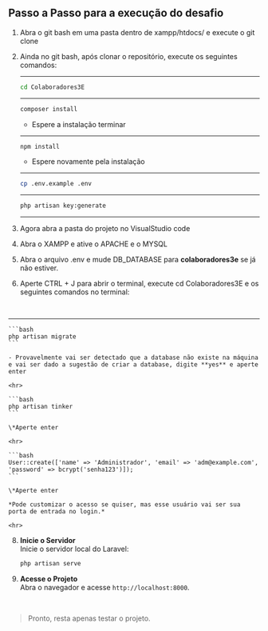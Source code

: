 ## Passo a Passo para a execução do desafio

1. Abra o git bash em uma pasta dentro de xampp/htdocs/ e execute o git clone

2. Ainda no git bash, após clonar o repositório, execute os seguintes comandos:
    
    <hr>
    
    ```bash
    cd Colaboradores3E
    ```
    
    <hr>
    
    ```bash
    composer install
    ```
    
    - Espere a instalação terminar
    
    <hr>
    
    ```bash
    npm install
    ```
    
    - Espere novamente pela instalação
    
    <hr>
    
    ```bash
    cp .env.example .env
    ```
    
    <hr>
    
    ```bash
    php artisan key:generate
    ```
    
    <hr>

4. Agora abra a pasta do projeto no VisualStudio code

5. Abra o XAMPP e ative o APACHE e o MYSQL

6. Abra o arquivo .env e mude DB_DATABASE para **colaboradores3e** se já não estiver.

7. Aperte CTRL + J para abrir o terminal, execute cd Colaboradores3E e os seguintes comandos no terminal:
<br>
    <hr>
    
    ```bash
    php artisan migrate
    ```
    
    - Provavelmente vai ser detectado que a database não existe na máquina e vai ser dado a sugestão de criar a database, digite **yes** e aperte enter
    
    <hr>
    
    ```bash
	php artisan tinker
	```
	
    \*Aperte enter
    
    <hr>
    
    ```bash
	User::create(['name' => 'Administrador', 'email' => 'adm@example.com', 'password' => bcrypt('senha123')]);
    ```
	
    \*Aperte enter

	*Pode customizar o acesso se quiser, mas esse usuário vai ser sua porta de entrada no login.*
    
    <hr>

8. **Inicie o Servidor**  
    Inicie o servidor local do Laravel:  
    ```bash
    php artisan serve
    ```

9. **Acesse o Projeto**  
    Abra o navegador e acesse `http://localhost:8000`.

    <br>

> Pronto, resta apenas testar o projeto.